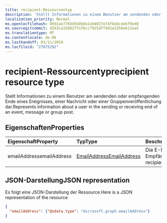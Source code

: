 ```yaml
---
title: recipient-Ressourcentyp
description: 'Stellt Informationen zu einem Benutzer am sendenden oder empfangenden Ende eines Ereignisses, einer Nachricht oder einer Gruppenveröffentlichung dar. '
localization_priority: Normal
ms.openlocfilehash: 89d1ae7703d5b8b0e2a94027e74fbd4c4ebf9ed8
ms.sourcegitcommit: d2b3ca32602ffa76cc7925d7f4d1e2258e611ea5
ms.translationtype: MT
ms.contentlocale: de-DE
ms.lasthandoff: 01/11/2019
ms.locfileid: "27875292"
---
```

# <a name="recipient-resource-type"></a><span data-ttu-id="30505-103">recipient-Ressourcentyp</span><span class="sxs-lookup"><span data-stu-id="30505-103">recipient resource type</span></span>

<span data-ttu-id="30505-104">Stellt Informationen zu einem Benutzer am sendenden oder empfangenden Ende eines Ereignisses, einer Nachricht oder einer Gruppenveröffentlichung dar.</span><span class="sxs-lookup"><span data-stu-id="30505-104">Represents information about a user in the sending or receiving end of an event, message or group post.</span></span> 

## <a name="properties"></a><span data-ttu-id="30505-105">Eigenschaften</span><span class="sxs-lookup"><span data-stu-id="30505-105">Properties</span></span>
| <span data-ttu-id="30505-106">Eigenschaft</span><span class="sxs-lookup"><span data-stu-id="30505-106">Property</span></span>     | <span data-ttu-id="30505-107">Typ</span><span class="sxs-lookup"><span data-stu-id="30505-107">Type</span></span>   |<span data-ttu-id="30505-108">Beschreibung</span><span class="sxs-lookup"><span data-stu-id="30505-108">Description</span></span>|
|:---------------|:--------|:----------|
|<span data-ttu-id="30505-109">emailAddress</span><span class="sxs-lookup"><span data-stu-id="30505-109">emailAddress</span></span>|[<span data-ttu-id="30505-110">EmailAddress</span><span class="sxs-lookup"><span data-stu-id="30505-110">EmailAddress</span></span>](emailaddress.md)|<span data-ttu-id="30505-111">Die E-Mail-Adresse des Empfängers.</span><span class="sxs-lookup"><span data-stu-id="30505-111">The recipient's email address.</span></span>|

## <a name="json-representation"></a><span data-ttu-id="30505-112">JSON-Darstellung</span><span class="sxs-lookup"><span data-stu-id="30505-112">JSON representation</span></span>

<span data-ttu-id="30505-113">Es folgt eine JSON-Darstellung der Ressource.</span><span class="sxs-lookup"><span data-stu-id="30505-113">Here is a JSON representation of the resource</span></span>

<!-- {
  "blockType": "resource",
  "optionalProperties": [

  ],
  "@odata.type": "microsoft.graph.recipient"
}-->

```json
{
  "emailAddress": {"@odata.type": "microsoft.graph.emailAddress"}
}

```

<!-- uuid: 8fcb5dbc-d5aa-4681-8e31-b001d5168d79
2015-10-25 14:57:30 UTC -->
<!-- {
  "type": "#page.annotation",
  "description": "recipient resource",
  "keywords": "",
  "section": "documentation",
  "tocPath": ""
}-->
